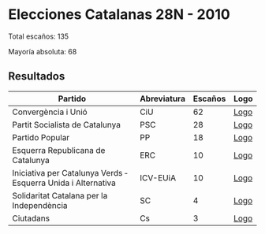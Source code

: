 # Elecciones Catalanas 28N - 2010

Total escaños: 135

Mayoría absoluta: 68

## Resultados

| Partido | Abreviatura | Escaños | Logo |
| - | - | - | - |
| Convergència i Unió | CiU | 62 | [Logo](https://github.com/playzzz/Pactos/blob/master/Logos/CIU.jpg?raw=true)
| Partit Socialista de Catalunya | PSC | 28 | [Logo](https://github.com/playzzz/Pactos/blob/master/Logos/PSC.jpg?raw=true)
| Partido Popular | PP | 18 | [Logo](https://github.com/playzzz/Pactos/blob/master/Logos/PP.jpg?raw=true)
| Esquerra Republicana de Catalunya | ERC | 10 | [Logo](https://github.com/playzzz/Pactos/blob/master/Logos/ERC.jpg?raw=true)
| Iniciativa per Catalunya Verds ‑ Esquerra Unida i Alternativa | ICV-EUiA | 10 | [Logo](https://github.com/playzzz/Pactos/blob/master/Logos/ICV.jpg?raw=true)
| Solidaritat Catalana per la Independència | SC | 4 | [Logo](https://github.com/playzzz/Pactos/blob/master/Logos/SC.jpg?raw=true)
| Ciutadans | Cs | 3 | [Logo](https://github.com/playzzz/Pactos/blob/master/Logos/Cs.jpg?raw=true)
